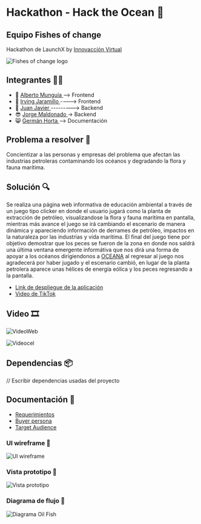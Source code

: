 # Hackathon - Hack the Ocean  🐳
## Equipo Fishes of change 
Hackathon de LaunchX  by <a href="https://www.instagram.com/innovaccionvirtual/?hl=es" target="_blank">Innovacción Virtual</a>

<img src="/assets/logo.png" alt="Fishes of change logo"/>

## Integrantes 👨‍💻

- 👻 <a href="https://github.com/Beto-cpu" target="_blank"> Alberto Munguía </a>-->  Frontend
- 🙂 <a href="https://github.com/Buwar88" target="_blank"> Irving Jaramillo </a> ----> Frontend
- 🦅 <a href="https://github.com/JavierPortada" target="_blank"> Juan Javier </a> ---------> Backend
- 😎 <a href="https://github.com/jorgeAngelus" target="_blank">Jorge Maldonado </a> -> Backend
- 😸 <a href="https://github.com/GermanHv" target="_blank">Germán Horta </a>     --> Documentación

## Problema a resolver 🧩
Concientizar a las personas y empresas del problema que afectan las industrias petroleras contaminando los océanos y degradando la
flora y fauna marítima.

## Solución 🔍

Se realiza una página web informativa de educación ambiental a través de un juego tipo clicker en donde el usuario jugará como la 
planta de extracción de petróleo, visualizandose la flora y fauna maritíma en pantalla, mientras más avance el juego se irá cambiando
el escenario de manera dinámica y apareciendo información de derrames de petróleo, impactos en la naturaleza por las industrias y vida 
maritíma. El final del juego tiene por objetivo demostrar que los peces se fueron de la zona en donde nos saldrá una última ventana
emergente informátiva que nos dirá una forma de apoyar a los océanos dirigiendonos a <a href="https://oceana.org/" target="_blank">OCEANA</a>
al regresar al juego nos agradecerá por haber jugado y el escenario cambió, en lugar de la planta petrolera aparece unas hélices de energía eólica
y los peces regresando a la pantalla.


- <a href="https://blue-river-00f073910.1.azurestaticapps.net" target="_blank">Link de despliegue de la aplicación</a>
- <a href="" target="_blank">Video de TikTok </a>
## Video 🎞
![VideoWeb](/assets/VideoWeb.gif)


![Videocel](/assets/VideoCel.gif)

## Dependencias 📦

// Escribir dependencias usadas del proyecto

## Documentación 📄
- [Requerimientos](/docs/Requerimientos.pdf)
- [Buyer persona](/docs/Buyer-Persona-Carolina-Ramírez-Abogada.pdf)
- [Target Audience](/docs/Target-Audience-Template.pdf)

### UI wireframe 📲
<img src="/docs/UIwireframe.png" alt="UI wireframe"/>

### Vista prototipo 🧷
<img src="/docs/vistaprototipo.png" alt="Vista prototipo"/>

### Diagrama de flujo 📝
<img src="/docs/Flow-diagram-Oil-Fish.drawio.png" alt="Diagrama Oil Fish"/>
